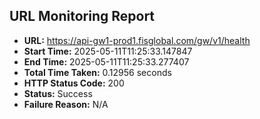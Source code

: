 ## URL Monitoring Report

- **URL:** https://api-gw1-prod1.fisglobal.com/gw/v1/health
- **Start Time:** 2025-05-11T11:25:33.147847
- **End Time:** 2025-05-11T11:25:33.277407
- **Total Time Taken:** 0.12956 seconds
- **HTTP Status Code:** 200
- **Status:** Success
- **Failure Reason:** N/A

